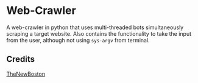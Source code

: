 # Web-Crawler

A web-crawler in python that uses multi-threaded bots simultaneously scraping a target website. Also contains the
functionality to take the input from the user, although not using <code>sys-argv</code> from terminal.

## Credits

[TheNewBoston](https://www.thenewboston.com)
